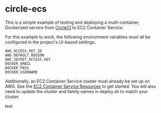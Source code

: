 # circle-ecs

This is a simple example of testing and deploying a multi-container, Dockerized service from
[CircleCI](https://circleci.com) to EC2 Container Service.

For this example to work, the following environment variables must all be configured in the project's UI-based
settings:

```
AWS_ACCESS_KEY_ID
AWS_DEFAULT_REGION
AWS_SECRET_ACCESS_KEY
DOCKER_EMAIL
DOCKER_PASS
DOCKER_USERNAME
```

Additionally, an EC2 Container Service cluster must already be set up on AWS. See the [EC2 Container Service
Resources](https://aws.amazon.com/ecs/) to get started. You will also need to update the cluster and family
names in deploy.sh to match your cluster.

test
